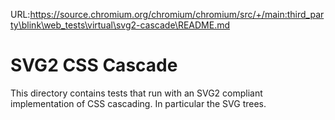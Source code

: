 URL:https://source.chromium.org/chromium/chromium/src/+/main:third_party\blink\web_tests\virtual\svg2-cascade\README.md
# SVG2 CSS Cascade

This directory contains tests that run with an SVG2 compliant implementation of
CSS cascading. In particular the SVG <use> trees.
